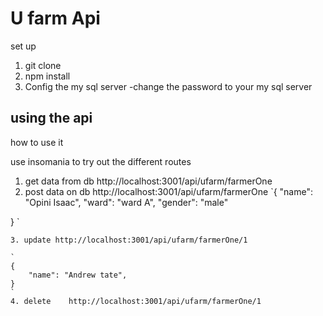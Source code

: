 # U farm Api
  set up

  1. git clone
  2. npm install
  3. Config the my sql server
     -change the password to your my sql server
  ## using the api 

   how to use it 
   
   use insomania to try out the different routes 

   1. get data from db http://localhost:3001/api/ufarm/farmerOne
   2. post data on db http://localhost:3001/api/ufarm/farmerOne
`{
  "name": "Opini Isaac",
  "ward": "ward A",
	"gender": "male"

} `

    3. update http://localhost:3001/api/ufarm/farmerOne/1

    `
    {
        "name": "Andrew tate",
    }
    `
    4. delete    http://localhost:3001/api/ufarm/farmerOne/1
